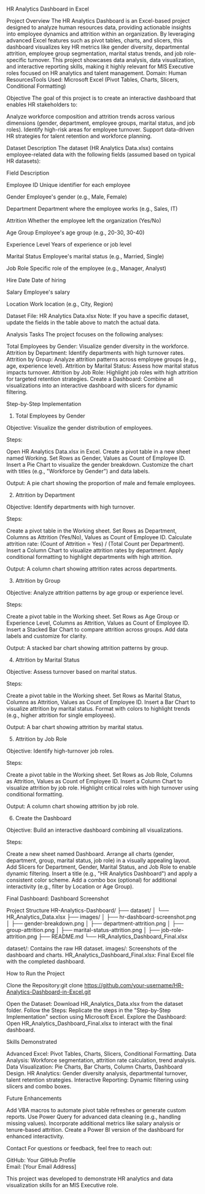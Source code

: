 HR Analytics Dashboard in Excel

Project Overview
The HR Analytics Dashboard is an Excel-based project designed to analyze human resources data, providing actionable insights into employee dynamics and attrition within an organization. By leveraging advanced Excel features such as pivot tables, charts, and slicers, this dashboard visualizes key HR metrics like gender diversity, departmental attrition, employee group segmentation, marital status trends, and job role-specific turnover. This project showcases data analysis, data visualization, and interactive reporting skills, making it highly relevant for MIS Executive roles focused on HR analytics and talent management.
Domain: Human ResourcesTools Used: Microsoft Excel (Pivot Tables, Charts, Slicers, Conditional Formatting)

Objective
The goal of this project is to create an interactive dashboard that enables HR stakeholders to:

Analyze workforce composition and attrition trends across various dimensions (gender, department, employee groups, marital status, and job roles).
Identify high-risk areas for employee turnover.
Support data-driven HR strategies for talent retention and workforce planning.


Dataset Description
The dataset (HR Analytics Data.xlsx) contains employee-related data with the following fields (assumed based on typical HR datasets):



Field
Description



Employee ID
Unique identifier for each employee


Gender
Employee's gender (e.g., Male, Female)


Department
Department where the employee works (e.g., Sales, IT)


Attrition
Whether the employee left the organization (Yes/No)


Age Group
Employee's age group (e.g., 20-30, 30-40)


Experience Level
Years of experience or job level


Marital Status
Employee's marital status (e.g., Married, Single)


Job Role
Specific role of the employee (e.g., Manager, Analyst)


Hire Date
Date of hiring


Salary
Employee's salary


Location
Work location (e.g., City, Region)


Dataset File: HR Analytics Data.xlsx
Note: If you have a specific dataset, update the fields in the table above to match the actual data.

Analysis Tasks
The project focuses on the following analyses:

Total Employees by Gender: Visualize gender diversity in the workforce.
Attrition by Department: Identify departments with high turnover rates.
Attrition by Group: Analyze attrition patterns across employee groups (e.g., age, experience level).
Attrition by Marital Status: Assess how marital status impacts turnover.
Attrition by Job Role: Highlight job roles with high attrition for targeted retention strategies.
Create a Dashboard: Combine all visualizations into an interactive dashboard with slicers for dynamic filtering.


Step-by-Step Implementation
1. Total Employees by Gender

Objective: Visualize the gender distribution of employees.

Steps:

Open HR Analytics Data.xlsx in Excel.
Create a pivot table in a new sheet named Working.
Set Rows as Gender, Values as Count of Employee ID.
Insert a Pie Chart to visualize the gender breakdown.
Customize the chart with titles (e.g., "Workforce by Gender") and data labels.

Output: A pie chart showing the proportion of male and female employees.



2. Attrition by Department

Objective: Identify departments with high turnover.

Steps:

Create a pivot table in the Working sheet.
Set Rows as Department, Columns as Attrition (Yes/No), Values as Count of Employee ID.
Calculate attrition rate: (Count of Attrition = Yes) / (Total Count per Department).
Insert a Column Chart to visualize attrition rates by department.
Apply conditional formatting to highlight departments with high attrition.

Output: A column chart showing attrition rates across departments.



3. Attrition by Group

Objective: Analyze attrition patterns by age group or experience level.

Steps:

Create a pivot table in the Working sheet.
Set Rows as Age Group or Experience Level, Columns as Attrition, Values as Count of Employee ID.
Insert a Stacked Bar Chart to compare attrition across groups.
Add data labels and customize for clarity.

Output: A stacked bar chart showing attrition patterns by group.



4. Attrition by Marital Status

Objective: Assess turnover based on marital status.

Steps:

Create a pivot table in the Working sheet.
Set Rows as Marital Status, Columns as Attrition, Values as Count of Employee ID.
Insert a Bar Chart to visualize attrition by marital status.
Format with colors to highlight trends (e.g., higher attrition for single employees).

Output: A bar chart showing attrition by marital status.



5. Attrition by Job Role

Objective: Identify high-turnover job roles.

Steps:

Create a pivot table in the Working sheet.
Set Rows as Job Role, Columns as Attrition, Values as Count of Employee ID.
Insert a Column Chart to visualize attrition by job role.
Highlight critical roles with high turnover using conditional formatting.

Output: A column chart showing attrition by job role.



6. Create the Dashboard

Objective: Build an interactive dashboard combining all visualizations.

Steps:

Create a new sheet named Dashboard.
Arrange all charts (gender, department, group, marital status, job role) in a visually appealing layout.
Add Slicers for Department, Gender, Marital Status, and Job Role to enable dynamic filtering.
Insert a title (e.g., "HR Analytics Dashboard") and apply a consistent color scheme.
Add a combo box (optional) for additional interactivity (e.g., filter by Location or Age Group).

Final Dashboard: Dashboard Screenshot



Project Structure
HR-Analytics-Dashboard/
├── dataset/
│   └── HR_Analytics_Data.xlsx
├── images/
│   ├── hr-dashboard-screenshot.png
│   ├── gender-breakdown.png
│   ├── department-attrition.png
│   ├── group-attrition.png
│   ├── marital-status-attrition.png
│   ├── job-role-attrition.png
├── README.md
└── HR_Analytics_Dashboard_Final.xlsx


dataset/: Contains the raw HR dataset.
images/: Screenshots of the dashboard and charts.
HR_Analytics_Dashboard_Final.xlsx: Final Excel file with the completed dashboard.


How to Run the Project

Clone the Repository:git clone https://github.com/your-username/HR-Analytics-Dashboard-in-Excel.git


Open the Dataset: Download HR_Analytics_Data.xlsx from the dataset folder.
Follow the Steps: Replicate the steps in the "Step-by-Step Implementation" section using Microsoft Excel.
Explore the Dashboard: Open HR_Analytics_Dashboard_Final.xlsx to interact with the final dashboard.


Skills Demonstrated

Advanced Excel: Pivot Tables, Charts, Slicers, Conditional Formatting.
Data Analysis: Workforce segmentation, attrition rate calculation, trend analysis.
Data Visualization: Pie Charts, Bar Charts, Column Charts, Dashboard Design.
HR Analytics: Gender diversity analysis, departmental turnover, talent retention strategies.
Interactive Reporting: Dynamic filtering using slicers and combo boxes.



Future Enhancements

Add VBA macros to automate pivot table refreshes or generate custom reports.
Use Power Query for advanced data cleaning (e.g., handling missing values).
Incorporate additional metrics like salary analysis or tenure-based attrition.
Create a Power BI version of the dashboard for enhanced interactivity.


Contact
For questions or feedback, feel free to reach out:  

GitHub: Your GitHub Profile  
Email: [Your Email Address]


This project was developed to demonstrate HR analytics and data visualization skills for an MIS Executive role.

